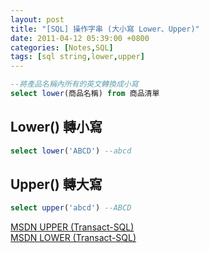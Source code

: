 ```yaml
---
layout: post
title: "[SQL] 操作字串 (大小寫 Lower、Upper)"
date: 2011-04-12 05:39:00 +0800
categories: [Notes,SQL]
tags: [sql string,lower,upper]
---
```




```sql
--將產品名稱內所有的英文轉換成小寫
select lower(商品名稱) from 商品清單
```

## Lower() 轉小寫

```sql
select lower('ABCD') --abcd
```

## Upper() 轉大寫

```sql
select upper('abcd') --ABCD
```

[MSDN UPPER (Transact-SQL)](https://learn.microsoft.com/zh-tw/sql/t-sql/functions/upper-transact-sql?view=sql-server-ver16)     
[MSDN LOWER (Transact-SQL)](https://learn.microsoft.com/zh-tw/sql/t-sql/functions/lower-transact-sql?view=sql-server-ver16)